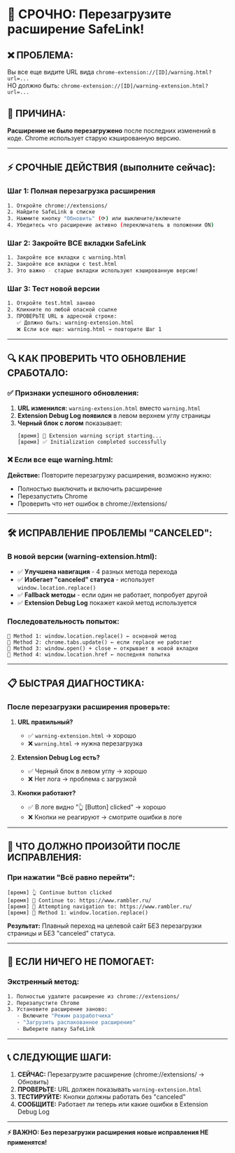 # 🚨 СРОЧНО: Перезагрузите расширение SafeLink!

## ❌ ПРОБЛЕМА:
Вы все еще видите URL вида `chrome-extension://[ID]/warning.html?url=...`  
НО должно быть: `chrome-extension://[ID]/warning-extension.html?url=...`

## 🎯 ПРИЧИНА:
**Расширение не было перезагружено** после последних изменений в коде. Chrome использует старую кэшированную версию.

---

## ⚡ СРОЧНЫЕ ДЕЙСТВИЯ (выполните сейчас):

### Шаг 1: Полная перезагрузка расширения
```bash
1. Откройте chrome://extensions/
2. Найдите SafeLink в списке
3. Нажмите кнопку "Обновить" (⟳) или выключите/включите
4. Убедитесь что расширение активно (переключатель в положении ON)
```

### Шаг 2: Закройте ВСЕ вкладки SafeLink
```bash
1. Закройте все вкладки с warning.html
2. Закройте все вкладки с test.html
3. Это важно - старые вкладки используют кэшированную версию!
```

### Шаг 3: Тест новой версии
```bash
1. Откройте test.html заново
2. Кликните по любой опасной ссылке
3. ПРОВЕРЬТЕ URL в адресной строке:
   ✅ Должно быть: warning-extension.html
   ❌ Если все еще: warning.html → повторите Шаг 1
```

---

## 🔍 КАК ПРОВЕРИТЬ ЧТО ОБНОВЛЕНИЕ СРАБОТАЛО:

### ✅ Признаки успешного обновления:
1. **URL изменился:** `warning-extension.html` вместо `warning.html`
2. **Extension Debug Log появился** в левом верхнем углу страницы
3. **Черный блок с логом** показывает:
   ```
   [время] 🚀 Extension warning script starting...
   [время] ✅ Initialization completed successfully
   ```

### ❌ Если все еще warning.html:
**Действие:** Повторите перезагрузку расширения, возможно нужно:
- Полностью выключить и включить расширение
- Перезапустить Chrome
- Проверить что нет ошибок в chrome://extensions/

---

## 🛠️ ИСПРАВЛЕНИЕ ПРОБЛЕМЫ "CANCELED":

### В новой версии (warning-extension.html):
- ✅ **Улучшена навигация** - 4 разных метода перехода
- ✅ **Избегает "canceled" статуса** - использует `window.location.replace()`
- ✅ **Fallback методы** - если один не работает, попробует другой
- ✅ **Extension Debug Log** покажет какой метод используется

### Последовательность попыток:
```
📍 Method 1: window.location.replace() ← основной метод
📍 Method 2: chrome.tabs.update() ← если replace не работает  
📍 Method 3: window.open() + close ← открывает в новой вкладке
📍 Method 4: window.location.href ← последняя попытка
```

---

## 📋 БЫСТРАЯ ДИАГНОСТИКА:

### После перезагрузки расширения проверьте:

1. **URL правильный?**
   - ✅ `warning-extension.html` → хорошо
   - ❌ `warning.html` → нужна перезагрузка

2. **Extension Debug Log есть?**
   - ✅ Черный блок в левом углу → хорошо
   - ❌ Нет лога → проблема с загрузкой

3. **Кнопки работают?**
   - ✅ В логе видно "👆 [Button] clicked" → хорошо
   - ❌ Кнопки не реагируют → смотрите ошибки в логе

---

## 🎯 ЧТО ДОЛЖНО ПРОИЗОЙТИ ПОСЛЕ ИСПРАВЛЕНИЯ:

### При нажатии "Всё равно перейти":
```
[время] 👆 Continue button clicked
[время] 🚀 Continue to: https://www.rambler.ru/
[время] 🔗 Attempting navigation to: https://www.rambler.ru/
[время] 📍 Method 1: window.location.replace()
```

**Результат:** Плавный переход на целевой сайт БЕЗ перезагрузки страницы и БЕЗ "canceled" статуса.

---

## 🚨 ЕСЛИ НИЧЕГО НЕ ПОМОГАЕТ:

### Экстренный метод:
```bash
1. Полностью удалите расширение из chrome://extensions/
2. Перезапустите Chrome
3. Установите расширение заново:
   - Включите "Режим разработчика"
   - "Загрузить распакованное расширение"
   - Выберите папку SafeLink
```

---

## 📞 СЛЕДУЮЩИЕ ШАГИ:

1. **СЕЙЧАС:** Перезагрузите расширение (chrome://extensions/ → Обновить)
2. **ПРОВЕРЬТЕ:** URL должен показывать `warning-extension.html`
3. **ТЕСТИРУЙТЕ:** Кнопки должны работать без "canceled"
4. **СООБЩИТЕ:** Работает ли теперь или какие ошибки в Extension Debug Log

---

**⚡ ВАЖНО: Без перезагрузки расширения новые исправления НЕ применятся!** 